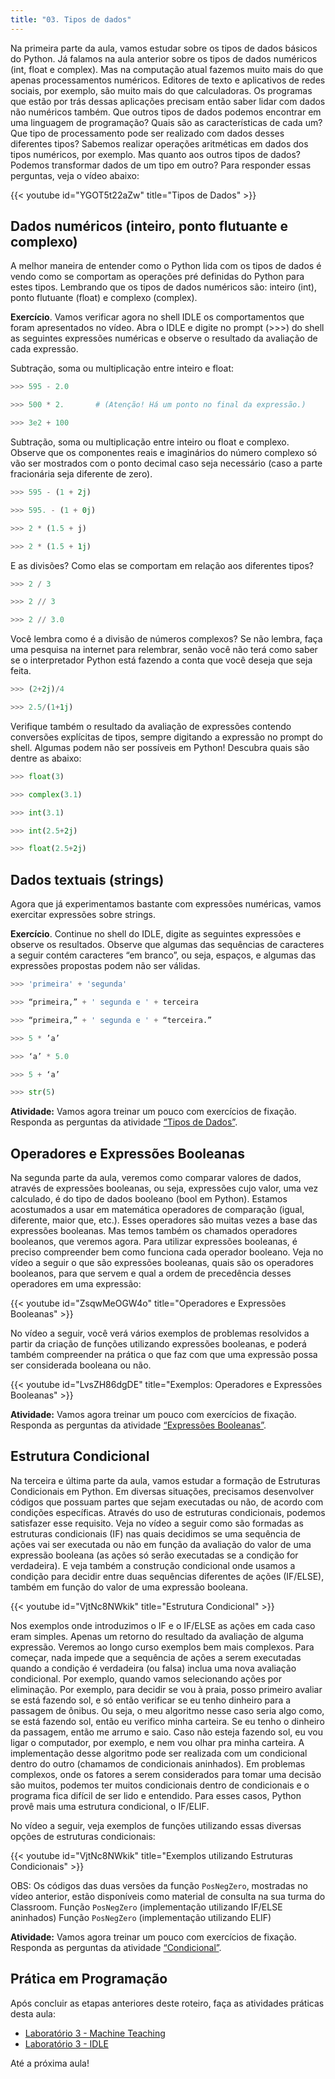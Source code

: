 ```yaml
---
title: "03. Tipos de dados"
---
```


Na primeira parte da aula, vamos estudar sobre os tipos de dados
básicos do Python. Já falamos na aula anterior sobre os tipos de dados
numéricos (int, float e complex). Mas na computação atual fazemos
muito mais do que apenas processamentos numéricos. Editores de texto e
aplicativos de redes sociais, por exemplo, são muito mais do que
calculadoras. Os programas que estão por trás dessas aplicações
precisam então saber lidar com dados não numéricos também. Que outros
tipos de dados podemos encontrar em uma linguagem de programação?
Quais são as características de cada um? Que tipo de processamento
pode ser realizado com dados desses diferentes tipos? Sabemos realizar
operações aritméticas em dados dos tipos numéricos, por exemplo. Mas
quanto aos outros tipos de dados?  Podemos transformar dados de um
tipo em outro? Para responder essas perguntas, veja o vídeo abaixo:

{{< youtube id="YGOT5t22aZw" title="Tipos de Dados" >}}

## Dados numéricos (inteiro, ponto flutuante e complexo)

A melhor maneira de entender como o Python lida com os tipos de dados
é vendo como se comportam as operações pré definidas do Python para
estes tipos. Lembrando que os tipos de dados numéricos são: inteiro
(int), ponto flutuante (float) e complexo (complex).

**Exercício**.  Vamos verificar agora no shell IDLE os comportamentos
que foram apresentados no vídeo. Abra o IDLE e digite no prompt (>>>)
do shell as seguintes expressões numéricas e observe o resultado da
avaliação de cada expressão.

Subtração, soma ou multiplicação entre inteiro e float:

```Python
>>> 595 - 2.0

>>> 500 * 2.       # (Atenção! Há um ponto no final da expressão.)

>>> 3e2 + 100
```

Subtração, soma ou multiplicação entre inteiro ou float e
complexo. Observe que os componentes reais e imaginários do número
complexo só vão ser mostrados com o ponto decimal caso seja necessário
(caso a parte fracionária seja diferente de zero).

```Python
>>> 595 - (1 + 2j)

>>> 595. - (1 + 0j)

>>> 2 * (1.5 + j)

>>> 2 * (1.5 + 1j)
```

E as divisões? Como elas se comportam em relação aos diferentes tipos?

```Python
>>> 2 / 3

>>> 2 // 3

>>> 2 // 3.0
```

Você lembra como é a divisão de números complexos? Se não lembra, faça
uma pesquisa na internet para relembrar, senão você não terá como
saber se o interpretador Python está fazendo a conta que você deseja
que seja feita.

```Python
>>> (2+2j)/4

>>> 2.5/(1+1j)
```

Verifique também o resultado da avaliação de expressões contendo
conversões explícitas de tipos, sempre digitando a expressão no prompt
do shell. Algumas podem não ser possíveis em Python! Descubra quais
são dentre as abaixo:

```Python
>>> float(3)

>>> complex(3.1)

>>> int(3.1)

>>> int(2.5+2j)

>>> float(2.5+2j)
```

## Dados textuais (strings)

Agora que já experimentamos bastante com expressões numéricas, vamos
exercitar expressões sobre strings.

**Exercício**. Continue no shell do IDLE, digite as seguintes
expressões e observe os resultados. Observe que algumas das sequências
de caracteres a seguir contém caracteres “em branco”, ou seja,
espaços, e algumas das expressões propostas podem não ser válidas.

```Python
>>> 'primeira' + 'segunda'

>>> “primeira,” + ' segunda e ' + terceira

>>> “primeira,” + ' segunda e ' + “terceira.”

>>> 5 * ’a’

>>> ‘a’ * 5.0

>>> 5 + ‘a’

>>> str(5) 
```

**Atividade:** Vamos agora treinar um pouco com exercícios de
  fixação. Responda as perguntas da atividade [“Tipos de
  Dados”](https://forms.gle/rLyGHjpY3tcVK3Ee7).

## Operadores e Expressões Booleanas

Na segunda parte da aula, veremos como comparar valores de dados,
através de expressões booleanas, ou seja, expressões cujo valor, uma
vez calculado, é do tipo de dados booleano (bool em Python). Estamos
acostumados a usar em matemática operadores de comparação (igual,
diferente, maior que, etc.). Esses operadores são muitas vezes a base
das expressões booleanas. Mas temos também os chamados operadores
booleanos, que veremos agora. Para utilizar expressões booleanas, é
preciso compreender bem como funciona cada operador booleano. Veja no
vídeo a seguir o que são expressões booleanas, quais são os operadores
booleanos, para que servem e qual a ordem de precedência desses
operadores em uma expressão:

{{< youtube id="ZsqwMeOGW4o" title="Operadores e Expressões Booleanas" >}}

No vídeo a seguir, você verá vários exemplos de problemas resolvidos a
partir da criação de funções utilizando expressões booleanas, e poderá
também compreender na prática o que faz com que uma expressão possa
ser considerada booleana ou não.

{{< youtube id="LvsZH86dgDE" title="Exemplos: Operadores e Expressões Booleanas" >}}

**Atividade:** Vamos agora treinar um pouco com exercícios de
  fixação. Responda as perguntas da atividade [“Expressões
  Booleanas”](https://forms.gle/AxmQjVvFj75RcnQ29).

## Estrutura Condicional

Na terceira e última parte da aula, vamos estudar a formação de
Estruturas Condicionais em Python. Em diversas situações, precisamos
desenvolver códigos que possuam partes que sejam executadas ou não, de
acordo com condições específicas. Através do uso de estruturas
condicionais, podemos satisfazer esse requisito. Veja no vídeo a
seguir como são formadas as estruturas condicionais (IF) nas quais
decidimos se uma sequência de ações vai ser executada ou não em função
da avaliação do valor de uma expressão booleana (as ações só serão
executadas se a condição for verdadeira). E veja também a construção
condicional onde usamos a condição para decidir entre duas sequências
diferentes de ações (IF/ELSE), também em função do valor de uma
expressão booleana.

{{< youtube id="VjtNc8NWkik" title="Estrutura Condicional" >}}

Nos exemplos onde introduzimos o IF e o IF/ELSE as ações em cada caso
eram simples. Apenas um retorno do resultado da avaliação de alguma
expressão. Veremos ao longo curso exemplos bem mais complexos. Para
começar, nada impede que a sequência de ações a serem executadas
quando a condição é verdadeira (ou falsa) inclua uma nova avaliação
condicional. Por exemplo, quando vamos selecionando ações por
eliminação. Por exemplo, para decidir se vou à praia, posso primeiro
avaliar se está fazendo sol, e só então verificar se eu tenho dinheiro
para a passagem de ônibus. Ou seja, o meu algoritmo nesse caso seria
algo como, se está fazendo sol, então eu verifico minha carteira. Se
eu tenho o dinheiro da passagem, então me arrumo e saio. Caso não
esteja fazendo sol, eu vou ligar o computador, por exemplo, e nem vou
olhar pra minha carteira. A implementação desse algoritmo pode ser
realizada com um condicional dentro do outro (chamamos de condicionais
aninhados). Em problemas complexos, onde os fatores a serem
considerados para tomar uma decisão são muitos, podemos ter muitos
condicionais dentro de condicionais e o programa fica difícil de ser
lido e entendido. Para esses casos, Python provê mais uma estrutura
condicional, o IF/ELIF.

No vídeo a seguir, veja exemplos de funções utilizando essas diversas
opções de estruturas condicionais:

{{< youtube id="VjtNc8NWkik" title="Exemplos utilizando Estruturas Condicionais" >}}

OBS: Os códigos das duas versões da função `PosNegZero`, mostradas no
vídeo anterior, estão disponíveis como material de consulta na sua
turma do Classroom.  Função `PosNegZero` (implementação utilizando
IF/ELSE aninhados) Função `PosNegZero` (implementação utilizando ELIF)

**Atividade:** Vamos agora treinar um pouco com exercícios de
  fixação. Responda as perguntas da atividade
  [“Condicional”](https://forms.gle/PupAWi6vBxoFBAYr8).

## Prática em Programação

Após concluir as etapas anteriores deste roteiro, faça as atividades
práticas desta aula:

- [Laboratório 3 - Machine Teaching](lab3MT.pdf)
- [Laboratório 3 - IDLE](lab3_IDLE_v2.pdf)

Até a próxima aula! 
